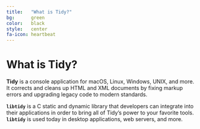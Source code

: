 ```yaml
---
title:   "What is Tidy?"
bg:      green
color:   black
style:   center
fa-icon: heartbeat
---
```


What is Tidy?
=============

**Tidy** is a console application for macOS, Linux, Windows, UNIX, and more.
It corrects and cleans up HTML and XML documents by fixing markup errors and
upgrading legacy code to modern standards.

**`libtidy`** is a C static and dynamic library that developers can integrate into
their applications in order to bring all of Tidy’s power to your favorite tools.
**`libtidy`** is used today in desktop applications, web servers, and more.

